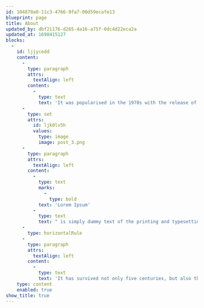 ```yaml
---
id: 104870a0-11c3-4766-9fa7-00d59ecafe13
blueprint: page
title: About
updated_by: dbf21176-d265-4a16-a75f-0dc4d22eca2a
updated_at: 1698415127
blocks:
  -
    id: ljjycedd
    content:
      -
        type: paragraph
        attrs:
          textAlign: left
        content:
          -
            type: text
            text: 'It was popularised in the 1970s with the release of Letraset sheets containing Lorem Ipsum passages, and more recently with desktop publishing software like Aldus PageMaker including versions of Lorem Ipsum.'
      -
        type: set
        attrs:
          id: ljk0lv5h
          values:
            type: image
            image: post_3.png
      -
        type: paragraph
        attrs:
          textAlign: left
        content:
          -
            type: text
            marks:
              -
                type: bold
            text: 'Lorem Ipsum'
          -
            type: text
            text: " is simply dummy text of the printing and typesetting industry. Lorem Ipsum has been the industry's standard dummy text ever since the 1500s, when an unknown printer took a galley of type and scrambled it to make a type specimen book. "
      -
        type: horizontalRule
      -
        type: paragraph
        attrs:
          textAlign: left
        content:
          -
            type: text
            text: 'It has survived not only five centuries, but also the leap into electronic typesetting, remaining essentially unchanged. '
    type: content
    enabled: true
show_title: true
---
```

